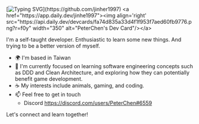 [![Typing SVG](https://readme-typing-svg.demolab.com?font=Fira+Code&size=30&pause=1000&color=FFFFFF&width=500&lines=Hi+there%F0%9F%91%8B%2C+I'm+PeterChen.)](https://github.com/jinher1997)
<a href="https://app.daily.dev/jinhe1997"><img align='right' src="https://api.daily.dev/devcards/fa74d835a33d4f1f953f7aed60fb9776.png?r=f0y" width="350" alt="PeterChen's Dev Card"/></a>

I'm a self-taught developer. Enthusiastic to learn some new things. 
And trying to be a better version of myself.

* 🌍 I'm based in Taiwan
* 🧠 I'm currently focused on learning software engineering concepts such as DDD and Clean Architecture, and exploring how they can potentially benefit game development.
* ☕ My interests include animals, gaming, and coding.
* 📫 Feel free to get in touch
  - Discord https://discord.com/users/PeterChen#6559

Let's connect and learn together! 
